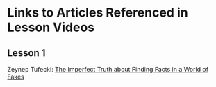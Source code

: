 # Links to Articles Referenced in Lesson Videos

## Lesson 1

Zeynep Tufecki: [The Imperfect Truth about Finding Facts in a World of Fakes](https://www.wired.com/story/zeynep-tufekci-facts-fake-news-verification/)


